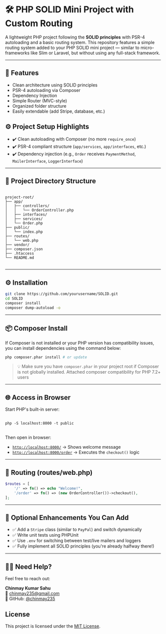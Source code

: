 # 🛠️ PHP SOLID Mini Project with Custom Routing

A lightweight PHP project following the **SOLID principles** with PSR-4 autoloading and a basic routing system.
This repository features a simple routing system added to your PHP SOLID mini project — similar to micro-frameworks like Slim or Laravel, but without using any full-stack framework.

---
## 🚀 Features

- Clean architecture using SOLID principles
- PSR-4 autoloading via Composer
- Dependency Injection
- Simple Router (MVC-style)
- Organized folder structure
- Easily extendable (add Stripe, database, etc.)
  
## ⚙️ Project Setup Highlights

- ✔️ Clean autoloading with Composer (no more `require_once`)
- ✔️ PSR-4 compliant structure (`app/services`, `app/interfaces`, etc.)
- ✔️ Dependency injection (e.g., `Order` receives `PaymentMethod`, `MailerInterface`, `LoggerInterface`)

---

## 📁 Project Directory Structure
<pre lang="markdown"> <code>
project-root/
├── app/
│   ├── controllers/
│   │   └── OrderController.php
│   ├── interfaces/
│   ├── services/
│   └── Order.php
├── public/
│   └── index.php
├── routes/
│   └── web.php
├── vendor/
├── composer.json
├── .htaccess
└── README.md
</code> </pre>


---

## ⚙️ Installation

```bash
git clone https://github.com/yourusername/SOLID.git
cd SOLID
composer install
composer dump-autoload -o
```
---
## 📦 Composer Install

If Composer is not installed or your PHP version has compatibility issues, you can install dependencies using the command below:
```bash
php composer.phar install # or update
```

> 💡 Make sure you have `composer.phar` in your project root if Composer is not globally installed. Attached composer compatibility for PHP 7.2+ users
---

## 🌐 Access in Browser

Start PHP's built-in server:
<pre lang="markdown"> <code>
php -S localhost:8000 -t public
</code> </pre>

Then open in browser:

- [`http://localhost:8000/`](http://localhost:8000/) → Shows welcome message  
- [`http://localhost:8000/order`](http://localhost:8000/order) → Executes the `checkout()` logic

---

## 🔁 Routing (routes/web.php)

```php
$routes = [
    '/' => fn() => echo "Welcome!",
    '/order' => fn() => (new OrderController())->checkout(),
];
```
---
## 🚀 Optional Enhancements You Can Add

- ✅ Add a `Stripe` class (similar to `PayPal`) and switch dynamically
- ✅ Write unit tests using PHPUnit
- ✅ Use `.env` for switching between test/live mailers and loggers
- ✅ Fully implement all SOLID principles (you're already halfway there!)

---

## 🙋‍♂️ Need Help?

Feel free to reach out:

**Chinmay Kumar Sahu**  
📧 chinmay235@gmail.com  
💬 GitHub: [@chinmay235](https://github.com/chinmay235)

## License

This project is licensed under the [MIT License](LICENSE).

